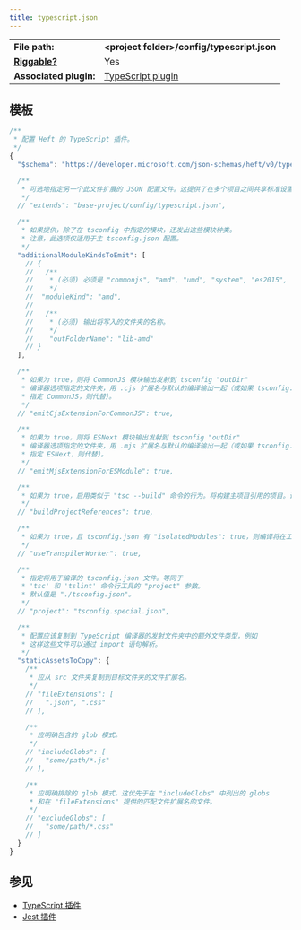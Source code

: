 ```yaml
---
title: typescript.json
---
```


<!-- prettier-ignore-start -->
|     |     |
| --- | --- |
| **File path:** | **&lt;project folder&gt;/config/typescript.json** |
| [**Riggable?**](../intro/rig_packages.md) | Yes |
| **Associated plugin:** | [TypeScript plugin](../plugins/typescript.md) |
<!-- prettier-ignore-end -->

## 模板

```js
/**
 * 配置 Heft 的 TypeScript 插件。
 */
{
  "$schema": "https://developer.microsoft.com/json-schemas/heft/v0/typescript.schema.json",

  /**
   * 可选地指定另一个此文件扩展的 JSON 配置文件。这提供了在多个项目之间共享标准设置的方法。
   */
  // "extends": "base-project/config/typescript.json",

  /**
   * 如果提供，除了在 tsconfig 中指定的模块，还发出这些模块种类。
   * 注意，此选项仅适用于主 tsconfig.json 配置。
   */
  "additionalModuleKindsToEmit": [
    // {
    //   /**
    //    * (必须) 必须是 "commonjs", "amd", "umd", "system", "es2015", "esnext" 其中之一
    //    */
    //  "moduleKind": "amd",
    //
    //   /**
    //    * (必须) 输出将写入的文件夹的名称。
    //    */
    //    "outFolderName": "lib-amd"
    // }
  ],

  /**
   * 如果为 true，则将 CommonJS 模块输出发射到 tsconfig "outDir"
   * 编译器选项指定的文件夹，用 .cjs 扩展名与默认的编译输出一起（或如果 tsconfig.json
   * 指定 CommonJS，则代替）。
   */
  // "emitCjsExtensionForCommonJS": true,

  /**
   * 如果为 true，则将 ESNext 模块输出发射到 tsconfig "outDir"
   * 编译器选项指定的文件夹，用 .mjs 扩展名与默认的编译输出一起（或如果 tsconfig.js
   * 指定 ESNext，则代替）。
   */
  // "emitMjsExtensionForESModule": true,

  /**
   * 如果为 true，启用类似于 "tsc --build" 命令的行为。将构建主项目引用的项目。请注意，这将有效地启用 "noEmitOnError"。
   */
  // "buildProjectReferences": true,

  /**
   * 如果为 true，且 tsconfig.json 有 "isolatedModules": true，则编译将在工作线程中并行进行。
   */
  // "useTranspilerWorker": true,

  /**
   * 指定将用于编译的 tsconfig.json 文件。等同于
   * 'tsc' 和 'tslint' 命令行工具的 "project" 参数。
   * 默认值是 "./tsconfig.json"。
   */
  // "project": "tsconfig.special.json",

  /**
   * 配置应该复制到 TypeScript 编译器的发射文件夹中的额外文件类型，例如
   * 这样这些文件可以通过 import 语句解析。
   */
  "staticAssetsToCopy": {
    /**
     * 应从 src 文件夹复制到目标文件夹的文件扩展名。
     */
    // "fileExtensions": [
    //   ".json", ".css"
    // ],

    /**
     * 应明确包含的 glob 模式。
     */
    // "includeGlobs": [
    //   "some/path/*.js"
    // ],

    /**
     * 应明确排除的 glob 模式。这优先于在 "includeGlobs" 中列出的 globs
     * 和在 "fileExtensions" 提供的匹配文件扩展名的文件。
     */
    // "excludeGlobs": [
    //   "some/path/*.css"
    // ]
  }
}

```

## 参见

- [TypeScript 插件](../plugins/typescript.md)
- [Jest 插件](../plugins/jest.md)
